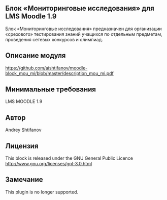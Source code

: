 ## Блок «Мониторинговые исследования» для LMS Moodle 1.9
Блок «Мониторинговые исследования» предназначен для организации «срезового» тестирования знаний учащихся по отдельным предметам, проведения сетевых конкурсов и олимпиад. 

## Описание модуля 
https://github.com/aishtifanov/moodle-block_mou_mi/blob/master/description_mou_mi.pdf

## Минимальные требования
LMS MOODLE 1.9

## Автор
Andrey Shtifanov

## Лицензия
This block is released under the GNU General Public Licence http://www.gnu.org/licenses/gpl-3.0.html

## Замечание
This plugin is no longer supported.
